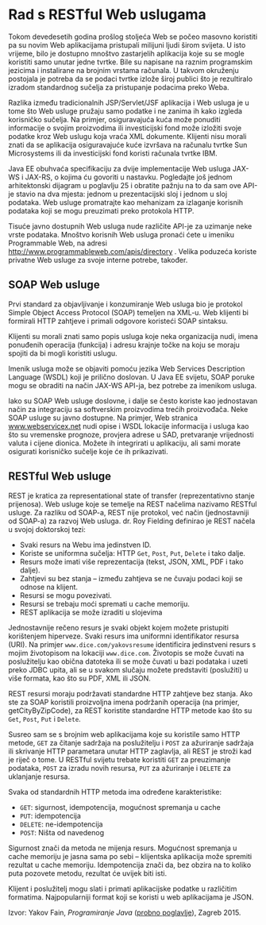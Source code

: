 # Rad s RESTful Web uslugama

Tokom devedesetih godina prošlog stoljeća Web se počeo masovno koristiti pa su novim Web aplikacijama pristupali milijuni ljudi širom svijeta. U isto vrijeme, bilo je dostupno mnoštvo zastarjelih aplikacija koje su se mogle koristiti samo unutar jedne tvrtke. Bile su napisane na raznim programskim jezicima i instalirane na brojnim vrstama računala. U takvom okruženju postojala je potreba da se podaci tvrtke izlože široj publici što je rezultiralo izradom standardnog sučelja za pristupanje podacima preko Weba.

Razlika između tradicionalnih JSP/Servlet/JSF aplikacija i Web usluga je u tome što Web usluge pružaju samo podatke i ne zanima ih kako izgleda korisničko sučelja. Na primjer, osiguravajuća kuća može ponuditi informacije o svojim proizvodima ili investicijski fond može izložiti svoje podatke kroz Web uslugu koja vraća XML dokumente. Klijenti nisu morali znati da se aplikacija osiguravajuće kuće izvršava na računalu tvrtke Sun Microsystems ili da investicijski fond koristi računala tvrtke IBM.

Java EE obuhvaća specifikaciju za dvije implementacije Web usluga JAX-WS i JAX-RS, o kojima ću govoriti u nastavku. Pogledajte još jednom arhitektonski dijagram u poglavlju 25 i obratite pažnju na to da sam ove API-je stavio na dva mjesta: jednom u prezentacijski sloj i jednom u sloj podataka. Web usluge promatrajte kao mehanizam za izlaganje korisnih podataka koji se mogu preuzimati preko protokola HTTP.

Tisuće javno dostupnih Web usluga nude različite API-je za uzimanje neke vrste podataka. Mnoštvo korisnih Web usluga pronaći ćete u imeniku Programmable Web, na adresi http://www.programmableweb.com/apis/directory . Velika poduzeća koriste privatne Web usluge za svoje interne potrebe, također.

## SOAP Web usluge

Prvi standard za objavljivanje i konzumiranje Web usluga bio je protokol Simple Object Access Protocol (SOAP) temeljen na XML-u. Web klijenti bi formirali HTTP zahtjeve i primali odgovore koristeći SOAP sintaksu.

Klijenti su morali znati samo popis usluga koje neka organizacija nudi, imena ponuđenih operacija (funkcija) i adresu krajnje točke na koju se moraju spojiti da bi mogli koristiti uslugu.

Imenik usluga može se objaviti pomoću jezika Web Services Description Language (WSDL) koji je prilično doslovan. U Java EE svijetu, SOAP poruke mogu se obraditi na način JAX-WS API-ja, bez potrebe za imenikom usluga.

Iako su SOAP Web usluge doslovne, i dalje se često koriste kao jednostavan način za integraciju sa softverskim proizvodima trećih proizvođača. Neke SOAP usluge su javno dostupne. Na primjer, Web stranica www.webservicex.net nudi opise i WSDL lokacije informacija i usluga kao što su vremenske prognoze, provjera adrese u SAD, pretvaranje vrijednosti valuta i cijene dionica. Možete ih integrirati u aplikaciju, ali sami morate osigurati korisničko sučelje koje će ih prikazivati.

## RESTful Web usluge

REST je kratica za representational state of transfer (reprezentativno stanje prijenosa). Web usluge koje se temelje na REST načelima nazivamo RESTful usluge. Za razliku od SOAP-a, REST nije protokol, već način (jednostavniji od SOAP-a) za razvoj Web usluga. dr. Roy Fielding definirao je REST načela u svojoj doktorskoj tezi:

- Svaki resurs na Webu ima jedinstven ID.
- Koriste se uniformna sučelja: HTTP `Get`, `Post`, `Put`, `Delete` i tako dalje.
- Resurs može imati više reprezentacija (tekst, JSON, XML, PDF i tako dalje).
- Zahtjevi su bez stanja – između zahtjeva se ne čuvaju podaci koji se odnose na
klijent.
- Resursi se mogu povezivati.
- Resursi se trebaju moći spremati u cache memoriju.
- REST aplikacija se može izraditi u slojevima

Jednostavnije rečeno resurs je svaki objekt kojem možete pristupiti korištenjem hiperveze. Svaki resurs ima uniformni identifikator resursa (URI). Na primjer `www.dice.com/yakovsresume` identificira jedinstveni resurs s mojim životopisom na lokaciji `www.dice.com`. Životopis se može čuvati na poslužitelju kao obična datoteka ili se može čuvati u bazi podataka i uzeti preko JDBC upita, ali se u svakom slučaju možete predstaviti (poslužiti) u više formata, kao što su PDF, XML ili JSON.

REST resursi moraju podržavati standardne HTTP zahtjeve bez stanja. Ako ste za SOAP koristili proizvoljna imena podržanih operacija (na primjer, getCityByZipCode), za REST koristite standardne HTTP metode kao što su `Get`, `Post`, `Put` i `Delete`.

Susreo sam se s brojnim web aplikacijama koje su koristile samo HTTP metode, `GET` za čitanje sadržaja na poslužitelju i `POST` za ažuriranje sadržaja ili skrivanje HTTP parametara unutar HTTP zaglavlja, ali REST je stroži kad je riječ o tome. U RESTful svijetu trebate koristiti `GET` za preuzimanje podataka, `POST` za izradu novih resursa, `PUT` za ažuriranje i `DELETE` za uklanjanje resursa.

Svaka od standardnih HTTP metoda ima određene karakteristike:

- `GET`: sigurnost, idempotencija, mogućnost spremanja u cache
- `PUT`: idempotencija
- `DELETE`: ne-idempotencija
- `POST`: Ništa od navedenog

Sigurnost znači da metoda ne mijenja resurs. Mogućnost spremanja u cache memoriju je jasna sama po sebi – klijentska aplikacija može spremiti rezultat u cache memoriju. Idempotencija znači da, bez obzira na to koliko puta pozovete metodu, rezultat će uvijek biti isti.

Klijent i poslužitelj mogu slati i primati aplikacijske podatke u različitim formatima. Najpopularniji format koji se koristi u web aplikacijama je JSON.


Izvor: Yakov Fain, *Programiranje Java* ([probno poglavlje](https://www.knjizara.hr/detalji_proizvoda.d0d155cbd2ce41fab575d00763bbf669.programiranje-java.aspx)), Zagreb 2015.
